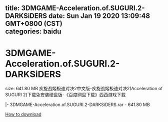 
title: 3DMGAME-Acceleration.of.SUGURI.2-DARKSiDERS
date: Sun Jan 19 2020 13:09:48 GMT+0800 (CST)    
categories: baidu
---

# 3DMGAME-Acceleration.of.SUGURI.2-DARKSiDERS
size: 641.80 MB
 疾旋战姬极速对决2中文版-疾旋战姬极速对决2(Acceleration of SUGURI 2)下载免安装硬盘版-《百度网盘下载》西西游戏下载
 
|- 3DMGAME-Acceleration.of.SUGURI.2-DARKSiDERS.rar - 641.80 MB

[How to download](https://bpcam.bemobtrk.com/go/2ceec3aa-1ca2-46d6-b9ff-aaa5c184517c?jno=487)